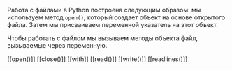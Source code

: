 Работа с файлами в Python построена следующим образом: мы используем метод `open()`, который создает объект на основе открытого файла. Затем мы присваиваем переменной указатель на этот объект.

Чтобы работать с файлом мы вызываем методы объекта файл, вызываемые через переменную.

[[open()]]
[[close()]]
[[with]]
[[read()]]
[[write()]]
[[readlines()]]
